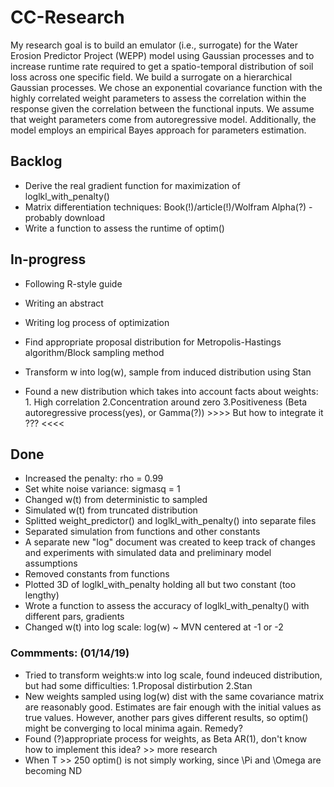 # CC-Research

My research goal is to build an emulator (i.e., surrogate) for the Water Erosion Predictor Project (WEPP) model using Gaussian processes and to increase runtime rate required to get a spatio-temporal distribution of soil loss across one specific field. We build a surrogate on a hierarchical Gaussian processes. We chose an exponential covariance function with the highly correlated weight parameters to assess the correlation within the response given the correlation between the functional inputs. We assume that weight parameters come from autoregressive model. Additionally, the model employs an empirical Bayes approach for parameters estimation.




## Backlog
- Derive the real gradient function for maximization of loglkl_with_penalty()
- Matrix differentiation techniques: Book(!)/article(!)/Wolfram Alpha(?) - probably download
- Write a function to assess the runtime of optim()




## In-progress
- Following R-style guide
- Writing an abstract
- Writing log process of optimization

- Find appropriate proposal distribution for Metropolis-Hastings algorithm/Block sampling method
- Transform w into log(w), sample from induced distribution using Stan
- Found a new distribution which takes into account facts about weights: 1. High correlation 2.Concentration around zero 3.Positiveness (Beta autoregressive process(yes), or Gamma(?)) >>>> But how to integrate it ??? <<<<




## Done
- Increased the penalty: rho = 0.99
- Set white noise variance: sigmasq = 1 
- Changed w(t) from deterministic to sampled
- Simulated w(t) from truncated distribution
- Splitted weight_predictor() and loglkl_with_penalty() into separate files
- Separated simulation from functions and other constants
- A separate new "log" document was created to keep track of changes and experiments with simulated data and preliminary model assumptions
- Removed constants from functions
- Plotted 3D of loglkl_with_penalty holding all but two constant (too lengthy)
- Wrote a function to assess the accuracy of loglkl_with_penalty() with different pars, gradients
- Changed w(t) into log scale: log(w) ~ MVN centered at -1 or -2


### Commments: (01/14/19)
- Tried to transform weights:w into log scale, found indeuced distribution, but had some difficulties: 1.Proposal distirbution 2.Stan
- New weights sampled using log(w) dist with the same covariance matrix are reasonably good. Estimates are fair enough with the initial values as true values. However, another pars gives different results, so optim() might be converging to local minima again. Remedy?
- Found (?)appropriate process for weights, as Beta AR(1), don't know how to implement this idea? >> more research
- When T >> 250 optim() is not simply working, since \Pi and \Omega are becoming ND
